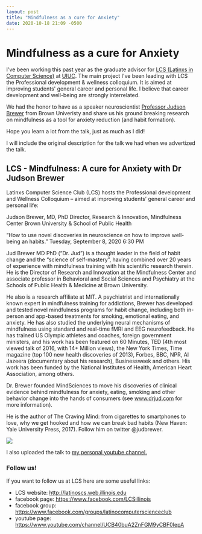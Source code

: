 ```yaml
---
layout: post
title: "Mindfulness as a cure for Anxiety"
date: 2020-10-18 21:09 -0500
---
```



# Mindfulness as a cure for Anxiety 

I've been working this past year as the graduate advisor for 
[LCS (Latinxs in Computer Science)](http://latinoscs.web.illinois.edu/) at [UIUC](https://illinois.edu/).
The main project I've been leading with LCS the 
Professional development & wellness colloquium.
It is aimed at improving students' general career and personal life.
I believe that career development and well-being are 
strongly interrelated.

We had the honor to have as a speaker neuroscientist [Professor Judson Brewer](https://drjud.com/)
from Brown Univeristy and share us his ground breaking research on mindfulness as a tool for
anxiety reduction (and habit formation).

Hope you learn a lot from the talk, just as much as I did!

I will include the original description for the talk we had when we advertized the talk.

## LCS - Mindfulness: A cure for Anxiety with Dr Judson Brewer

Latinxs Computer Science Club (LCS) hosts the Professional development and Wellness Colloquium – aimed at improving students’ general career and personal life:
 
Judson Brewer, MD, PhD
Director, Research & Innovation, Mindfulness Center
Brown University & School of Public Health
 
“How to use novel discoveries in neuroscience on how to improve well-being an habits.”
Tuesday, September 8, 2020
6:30 PM
 
 
 
Jud Brewer MD PhD (“Dr. Jud”) is a thought leader in the field of habit change and the “science of self-mastery”, having combined over 20 years of experience with mindfulness training with his scientific research therein. He is the Director of Research and Innovation at the Mindfulness Center and associate professor in Behavioral and Social Sciences and Psychiatry at the Schools of Public Health & Medicine at Brown University.
 
He also is a research affiliate at MIT. A psychiatrist and internationally known expert in mindfulness training for addictions, Brewer has developed and tested novel mindfulness programs for habit change, including both in-person and app-based treatments for smoking, emotional eating, and anxiety. He has also studied the underlying neural mechanisms of mindfulness using standard and real-time fMRI and EEG neurofeedback. He has trained US Olympic athletes and coaches, foreign government ministers, and his work has been featured on 60 Minutes, TED (4th most viewed talk of 2016, with 14+ Million views), the New York Times, Time magazine (top 100 new health discoveries of 2013), Forbes, BBC, NPR, Al Jazeera (documentary about his research), Businessweek and others. His work has been funded by the National Institutes of Health, American Heart Association, among others.
 
Dr. Brewer founded MindSciences to move his discoveries of clinical evidence behind mindfulness for anxiety, eating, smoking and other behavior change into the hands of consumers (see www.drjud.com for more information).
 
He is the author of The Craving Mind: from cigarettes to smartphones to love, why we get hooked and how we can break bad habits (New Haven: Yale University Press, 2017). Follow him on twitter @judbrewer.


<!---
to embed videos
http://embedyoutube.org/
-->
[![](http://img.youtube.com/vi/aVQCQecIg-I/0.jpg)](http://www.youtube.com/watch?v=aVQCQecIg-I "jud")

I also uploaded the talk to [my personal youtube channel.](https://youtu.be/eBsPbrwCyHA)


### Follow us!

If you want to follow us at LCS here are some useful links:
- LCS website: http://latinoscs.web.illinois.edu 
- facebook page: https://www.facebook.com/LCSillinois  
- facebook group: https://www.facebook.com/groups/latinocomputerscienceclub 
- youtube page: https://www.youtube.com/channel/UCB40buA2ZnFGM9yCBF0IepA 

